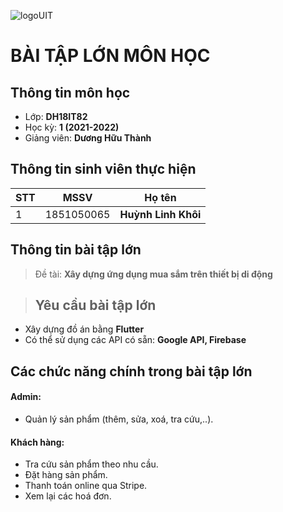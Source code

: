 ![logoUIT](http://ou.edu.vn/wp-content/uploads/2018/08/LOGO-TRUONGV21-12-2018-01-300x300.png)

# BÀI TẬP LỚN MÔN HỌC
## Thông tin môn học
- Lớp: **DH18IT82**
- Học kỳ: **1 (2021-2022)**
- Giảng viên: **Dương Hữu Thành**
## Thông tin sinh viên thực hiện

|STT|MSSV    |Họ tên      			   |
|---|--------|-------------------------|
|1  |1851050065 |**Huỳnh Linh Khôi** |

## Thông tin bài tập lớn

>Đề tài: **Xây dựng ứng dụng mua sắm trên thiết bị di động**

>## Yêu cầu bài tập lớn

- Xây dựng đồ án bằng **Flutter**
- Có thể sử dụng các API có sẵn: **Google API, Firebase**


## Các chức năng chính trong bài tập lớn
#### Admin:
- Quản lý sản phẩm (thêm, sửa, xoá, tra cứu,..).

#### Khách hàng:
-	Tra cứu sản phẩm theo nhu cầu.
-	Đặt hàng sản phẩm.
-	Thanh toán online qua Stripe.
-	Xem lại các hoá đơn.
